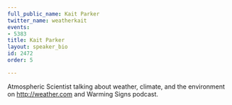 ```yaml
---
full_public_name: Kait Parker
twitter_name: weatherkait
events:
- 5383
title: Kait Parker
layout: speaker_bio
id: 2472
order: 5

---
```

Atmospheric Scientist talking about weather, climate, and the environment on http://weather.com and Warming Signs podcast.